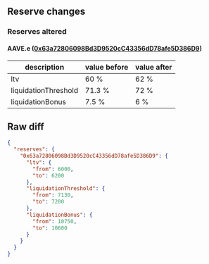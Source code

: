 ## Reserve changes

### Reserves altered

#### AAVE.e ([0x63a72806098Bd3D9520cC43356dD78afe5D386D9](https://snowtrace.io/address/0x63a72806098Bd3D9520cC43356dD78afe5D386D9))

| description | value before | value after |
| --- | --- | --- |
| ltv | 60 % | 62 % |
| liquidationThreshold | 71.3 % | 72 % |
| liquidationBonus | 7.5 % | 6 % |


## Raw diff

```json
{
  "reserves": {
    "0x63a72806098Bd3D9520cC43356dD78afe5D386D9": {
      "ltv": {
        "from": 6000,
        "to": 6200
      },
      "liquidationThreshold": {
        "from": 7130,
        "to": 7200
      },
      "liquidationBonus": {
        "from": 10750,
        "to": 10600
      }
    }
  }
}
```